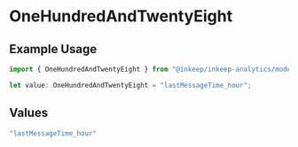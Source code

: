 # OneHundredAndTwentyEight

## Example Usage

```typescript
import { OneHundredAndTwentyEight } from "@inkeep/inkeep-analytics/models/operations";

let value: OneHundredAndTwentyEight = "lastMessageTime_hour";
```

## Values

```typescript
"lastMessageTime_hour"
```